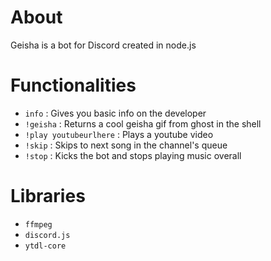 # About

Geisha is a bot for Discord created in node.js

# Functionalities

- `info` : Gives you basic info on the developer
- `!geisha` : Returns a cool geisha gif from ghost in the shell
- `!play youtubeurlhere` : Plays a youtube video
- `!skip` : Skips to next song in the channel's queue
- `!stop` : Kicks the bot and stops playing music overall

# Libraries

- `ffmpeg`
- `discord.js`
- `ytdl-core`
